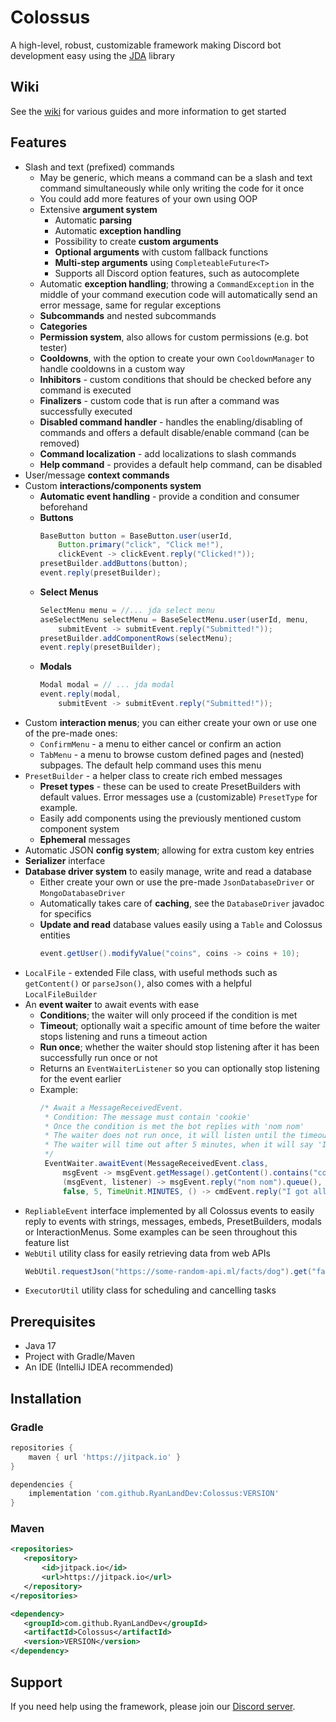 # Colossus
A high-level, robust, customizable framework making Discord bot development easy using the [JDA](https://github.com/DV8FromTheWorld/JDA) library

## Wiki
See the [wiki](https://github.com/RyanLandDev/Colossus/wiki) for various guides and more information to get started

## Features

* Slash and text (prefixed) commands
    * May be generic, which means a command can be a slash and text command simultaneously while only writing the code for it once
    * You could add more features of your own using OOP
    * Extensive **argument system**
        * Automatic **parsing**
        * Automatic **exception handling**
        * Possibility to create **custom arguments**
        * **Optional arguments** with custom fallback functions
        * **Multi-step arguments** using `CompleteableFuture<T>`
        * Supports all Discord option features, such as autocomplete
    * Automatic **exception handling**; throwing a `CommandException` in the middle of your command execution code will automatically send an error message, same for regular exceptions
    * **Subcommands** and nested subcommands
    * **Categories**
    * **Permission system**, also allows for custom permissions (e.g. bot tester)
    * **Cooldowns**, with the option to create your own `CooldownManager` to handle cooldowns in a custom way
    * **Inhibitors** - custom conditions that should be checked before any command is executed
    * **Finalizers** - custom code that is run after a command was successfully executed
    * **Disabled command handler** - handles the enabling/disabling of commands and offers a default disable/enable command (can be removed)
    * **Command localization** - add localizations to slash commands
    * **Help command** - provides a default help command, can be disabled
* User/message **context commands**
* Custom **interactions/components system**
    * **Automatic event handling** - provide a condition and consumer beforehand
    * **Buttons**
      ```java
      BaseButton button = BaseButton.user(userId,
          Button.primary("click", "Click me!"),
          clickEvent -> clickEvent.reply("Clicked!"));
      presetBuilder.addButtons(button);
      event.reply(presetBuilder);
      ```
    * **Select Menus**
      ```java
      SelectMenu menu = //... jda select menu
      aseSelectMenu selectMenu = BaseSelectMenu.user(userId, menu,
          submitEvent -> submitEvent.reply("Submitted!"));
      presetBuilder.addComponentRows(selectMenu);
      event.reply(presetBuilder);
      ```
    * **Modals**
      ```java
      Modal modal = // ... jda modal
      event.reply(modal,
          submitEvent -> submitEvent.reply("Submitted!"));
      ```
* Custom **interaction menus**; you can either create your own or use one of the pre-made ones:
    * `ConfirmMenu` - a menu to either cancel or confirm an action
    * `TabMenu` - a menu to browse custom defined pages and (nested) subpages. The default help command uses this menu
* `PresetBuilder` - a helper class to create rich embed messages
    * **Preset types** - these can be used to create PresetBuilders with default values. Error messages use a (customizable) `PresetType` for example.
    * Easily add components using the previously mentioned custom component system
    * **Ephemeral** messages
* Automatic JSON **config system**; allowing for extra custom key entries
* **Serializer** interface
* **Database driver system** to easily manage, write and read a database
    * Either create your own or use the pre-made `JsonDatabaseDriver` or `MongoDatabaseDriver`
    * Automatically takes care of **caching**, see the `DatabaseDriver` javadoc for specifics
    * **Update and read** database values easily using a `Table` and Colossus entities
      ```java
      event.getUser().modifyValue("coins", coins -> coins + 10);
      ```
* `LocalFile` - extended File class, with useful methods such as `getContent()` or `parseJson()`, also comes with a helpful `LocalFileBuilder`
* An **event waiter** to await events with ease
    * **Conditions**; the waiter will only proceed if the condition is met
    * **Timeout**; optionally wait a specific amount of time before the waiter stops listening and runs a timeout action
    * **Run once**; whether the waiter should stop listening after it has been successfully run once or not
    * Returns an `EventWaiterListener` so you can optionally stop listening for the event earlier
    * Example:
      ```java
      /* Await a MessageReceivedEvent.
       * Condition: The message must contain 'cookie'
       * Once the condition is met the bot replies with 'nom nom'
       * The waiter does not run once, it will listen until the timeout is over
       * The waiter will time out after 5 minutes, when it will say 'I got all the cookies!'
       */
       EventWaiter.awaitEvent(MessageReceivedEvent.class,
           msgEvent -> msgEvent.getMessage().getContent().contains("cookie"),
           (msgEvent, listener) -> msgEvent.reply("nom nom").queue(),
           false, 5, TimeUnit.MINUTES, () -> cmdEvent.reply("I got all cookies!"));
       ```
* `RepliableEvent` interface implemented by all Colossus events to easily reply to events with strings, messages, embeds, PresetBuilders, modals or InteractionMenus. Some examples can be seen throughout this feature list
* `WebUtil` utility class for easily retrieving data from web APIs
  ```java
  WebUtil.requestJson("https://some-random-api.ml/facts/dog").get("fact").getAsString();
  ```
* `ExecutorUtil` utility class for scheduling and cancelling tasks

## Prerequisites
* Java 17
* Project with Gradle/Maven
* An IDE (IntelliJ IDEA recommended)

## Installation
### Gradle
 ```gradle 
 repositories {
     maven { url 'https://jitpack.io' }
 }

 dependencies {
     implementation 'com.github.RyanLandDev:Colossus:VERSION'
 }
 ``` 
### Maven
 ```xml 
<repositories>
    <repository>
        <id>jitpack.io</id>
        <url>https://jitpack.io</url>
    </repository>
</repositories>

<dependency>
    <groupId>com.github.RyanLandDev</groupId>
    <artifactId>Colossus</artifactId>
    <version>VERSION</version>
</dependency>
 ```

## Support

If you need help using the framework, please join our [Discord server](https://discord.gg/j7fmJYxPKf).
